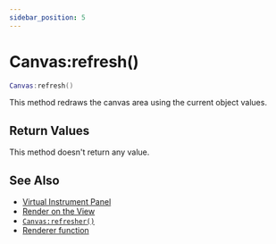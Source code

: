 ```yaml
---
sidebar_position: 5
---
```


# Canvas:refresh()
```lua
Canvas:refresh()
```
This method redraws the canvas area using the current object values.

## Return Values
This method doesn't return any value.

## See Also
- [Virtual Instrument Panel](/guide/virtual_instrument_panel)
- [Render on the View](/guide/virtual_instrument_panel#render-on-the-view)
- [`Canvas:refresher()`](/libs/mapper/Canvas/Canvas-refresher)
- [Renderer function](/libs/mapper/RENDER)